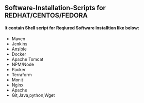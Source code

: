 ## Software-Installation-Scripts for REDHAT/CENTOS/FEDORA

#### It contain Shell script for Reqiured Software Installtion like below:

   
   - Maven
   - Jenkins
   - Ansible
   - Docker
   - Apache Tomcat
   - NPM/Node
   - Packer
   - Terraform
   - Monit
   - Nginx
   - Apache
   - Git,Java,python,Wget
